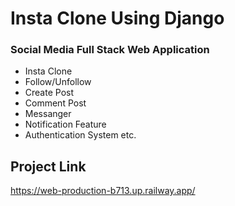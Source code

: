 # Insta Clone Using Django

### Social Media Full Stack Web Application

- Insta Clone
- Follow/Unfollow
- Create Post
- Comment Post
- Messanger
- Notification Feature
- Authentication System etc.

## Project Link 
https://web-production-b713.up.railway.app/
